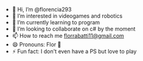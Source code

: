 - 👋 Hi, I’m @florencia293
- 👀 I’m interested in videogames and robotics
- 🌱 I’m currently learning to program
- 💞️ I’m looking to collaborate on c# by the moment
- 📫 How to reach me florrabatti11@gmail.com
- 😄 Pronouns: Flor 🌸
- ⚡ Fun fact: I don't even have a PS but love to play 

<!---
florencia293/florencia293 is a ✨ special ✨ repository because its `README.md` (this file) appears on your GitHub profile.
You can click the Preview link to take a look at your changes.
--->
